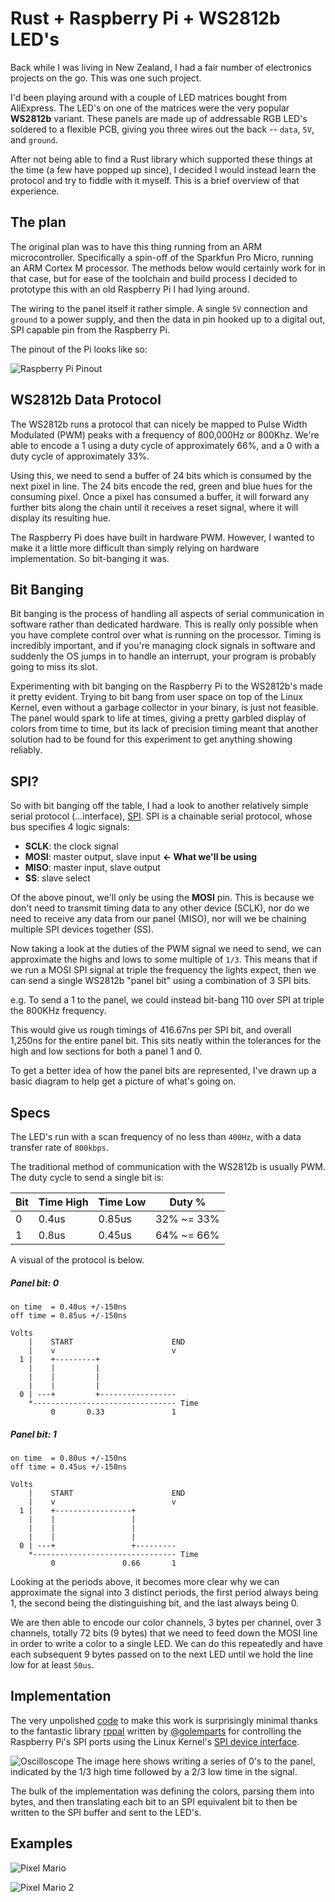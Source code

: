 # Rust + Raspberry Pi + WS2812b LED's

Back while I was living in New Zealand, I had a fair number of electronics projects on the go. This was one such project.

I'd been playing around with a couple of LED matrices bought from AliExpress. The LED's on one of the matrices were the very popular **WS2812b** variant. These panels are made up of addressable RGB LED's soldered to a flexible PCB, giving you three wires out the back -- `data`, `5V`, and `ground`.

After not being able to find a Rust library which supported these things at the time (a few have popped up since), I decided I would instead learn the protocol and try to fiddle with it myself. This is a brief overview of that experience.

## The plan
The original plan was to have this thing running from an ARM microcontroller. Specifically a spin-off of the Sparkfun Pro Micro, running an ARM Cortex M processor. The methods below would certainly work for in that case, but for ease of the toolchain and build process I decided to prototype this with an old Raspberry Pi I had lying around.

The wiring to the panel itself it rather simple. A single `5V` connection and `ground` to a power supply, and then the data in pin hooked up to a digital out, SPI capable pin from the Raspberry Pi.

The pinout of the Pi looks like so:

![Raspberry Pi Pinout](/public/images/rust_and_leds/pi_pinout.png)

## WS2812b Data Protocol
The WS2812b runs a protocol that can nicely be mapped to Pulse Width Modulated (PWM) peaks with a frequency of 800,000Hz or 800Khz. We're able to encode a 1 using a duty cycle of approximately 66%, and a 0 with a duty cycle of approximately 33%.

Using this, we need to send a buffer of 24 bits which is consumed by the next pixel in line. The 24 bits encode the red, green and blue hues for the consuming pixel. Once a pixel has consumed a buffer, it will forward any further bits along the chain until it receives a reset signal, where it will display its resulting hue.

The Raspberry Pi does have built in hardware PWM. However, I wanted to make it a little more difficult than simply relying on hardware implementation. So bit-banging it was.

## Bit Banging
Bit banging is the process of handling all aspects of serial communication in software rather than dedicated hardware. This is really only possible when you have complete control over what is running on the processor. Timing is incredibly important, and if you're managing clock signals in software and suddenly the OS jumps in to handle an interrupt, your program is probably going to miss its slot.

Experimenting with bit banging on the Raspberry Pi to the WS2812b's made it pretty evident. Trying to bit bang from user space on top of the Linux Kernel, even without a garbage collector in your binary, is just not feasible. The panel would spark to life at times, giving a pretty garbled display of colors from time to time, but its lack of precision timing meant that another solution had to be found for this experiment to get anything showing reliably.

## SPI?
So with bit banging off the table, I had a look to another relatively simple serial protocol (...interface), [SPI](https://en.wikipedia.org/wiki/Serial_Peripheral_Interface). SPI is a chainable serial protocol, whose bus specifies 4 logic signals:

- **SCLK**: the clock signal
- **MOSI**: master output, slave input **&#8592; What we'll be using**
- **MISO**: master input, slave output
- **SS**: slave select

Of the above pinout, we'll only be using the **MOSI** pin. This is because we don't need to transmit timing data to any other device (SCLK), nor do we need to receive any data from our panel (MISO), nor will we be chaining multiple SPI devices together (SS).

Now taking a look at the duties of the PWM signal we need to send, we can approximate the highs and lows to some multiple of `1/3`. This means that if we run a MOSI SPI signal at triple the frequency the lights expect, then we can send a single WS2812b "panel bit" using a combination of 3 SPI bits.

e.g. To send a 1 to the panel, we could instead bit-bang 110 over SPI at triple the 800KHz frequency.

This would give us rough timings of 416.67ns per SPI bit, and overall 1,250ns for the entire panel bit. This sits neatly within the tolerances for the high and low sections for both a panel 1 and 0.

To get a better idea of how the panel bits are represented, I've drawn up a basic diagram to help get a picture of what's going on.

## Specs
The LED's run with a scan frequency of no less than `400Hz`, with a data transfer rate of `800kbps`.

The traditional method of communication with the WS2812b is usually PWM. The duty cycle to send a single bit is:

| Bit | Time High | Time Low | Duty %     |
|-----|-----------|----------|------------|
| 0   | 0.4us     | 0.85us   | 32% ~= 33% |
| 1   | 0.8us     | 0.45us   | 64% ~= 66% |


A visual of the protocol is below.

##### Panel bit: 0
```
on time  = 0.40us +/-150ns
off time = 0.85us +/-150ns

Volts
    |    START                      END
    |    v                          v
  1 |    +---------+
    |    |         |
    |    |         |
    |    |         |
  0 | ---+         +-----------------
    *-------------------------------- Time
         0       0.33               1
```

##### Panel bit: 1
```
on time  = 0.80us +/-150ns
off time = 0.45us +/-150ns

Volts
    |    START                      END
    |    v                          v
  1 |    +-----------------+
    |    |                 |
    |    |                 |
    |    |                 |
  0 | ---+                 +---------
    *-------------------------------- Time
         0               0.66       1
```

Looking at the periods above, it becomes more clear why we can approximate the signal into 3 distinct periods, the first period always being 1, the second being the distinguishing bit, and the last always being 0.

We are then able to encode our color channels, 3 bytes per channel, over 3 channels, totally 72 bits (9 bytes) that we need to feed down the MOSI line in order to write a color to a single LED. We can do this repeatedly and have each subsequent 9 bytes passed on to the next LED until we hold the line low for at least `50us`.

## Implementation
The very unpolished [code](https://github.com/tomarrell/rasp-ws2812b/blob/master/src/main.rs) to make this work is surprisingly minimal thanks to the fantastic library [rppal](https://github.com/golemparts/rppal) written by [@golemparts](https://twitter.com/golemparts) for controlling the Raspberry Pi's SPI ports using the Linux Kernel's [SPI device interface](https://www.kernel.org/doc/Documentation/spi/spidev).

![Oscilloscope](/public/images/rust_and_leds/oscilloscope.jpg)
The image here shows writing a series of 0's to the panel, indicated by the 1/3 high time followed by a 2/3 low time in the signal.

The bulk of the implementation was defining the colors, parsing them into bytes, and then translating each bit to an SPI equivalent bit to then be written to the SPI buffer and sent to the LED's.

## Examples
![Pixel Mario](/public/images/rust_and_leds/mario.jpg)

![Pixel Mario 2](/public/images/rust_and_leds/mario.jpg)

